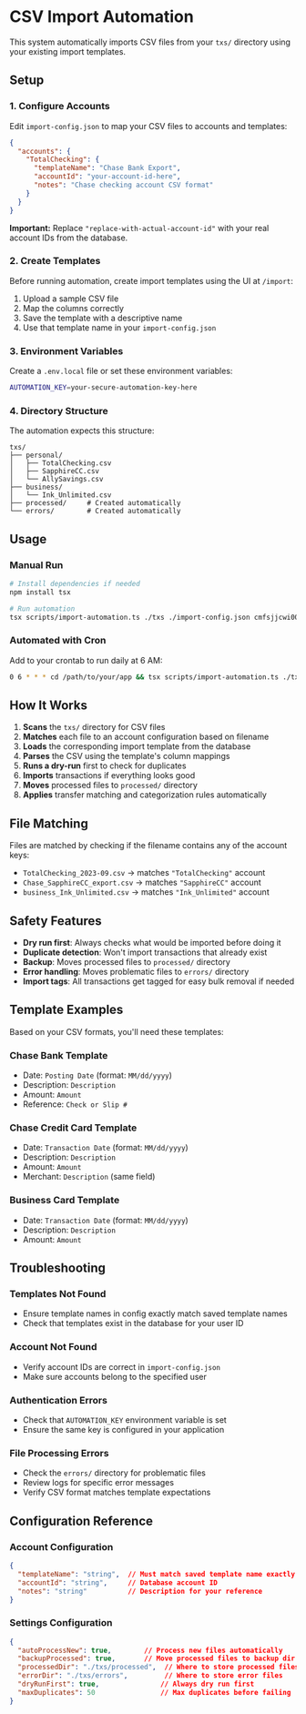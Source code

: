 # CSV Import Automation

This system automatically imports CSV files from your `txs/` directory using your existing import templates.

## Setup

### 1. Configure Accounts

Edit `import-config.json` to map your CSV files to accounts and templates:

```json
{
  "accounts": {
    "TotalChecking": {
      "templateName": "Chase Bank Export",
      "accountId": "your-account-id-here",
      "notes": "Chase checking account CSV format"
    }
  }
}
```

**Important:** Replace `"replace-with-actual-account-id"` with your real account IDs from the database.

### 2. Create Templates

Before running automation, create import templates using the UI at `/import`:

1. Upload a sample CSV file
2. Map the columns correctly
3. Save the template with a descriptive name
4. Use that template name in your `import-config.json`

### 3. Environment Variables

Create a `.env.local` file or set these environment variables:

```bash
AUTOMATION_KEY=your-secure-automation-key-here
```

### 4. Directory Structure

The automation expects this structure:
```
txs/
├── personal/
│   ├── TotalChecking.csv
│   ├── SapphireCC.csv
│   └── AllySavings.csv
├── business/
│   └── Ink_Unlimited.csv
├── processed/     # Created automatically
└── errors/        # Created automatically
```

## Usage

### Manual Run

```bash
# Install dependencies if needed
npm install tsx

# Run automation
tsx scripts/import-automation.ts ./txs ./import-config.json cmfsjjcwi00028oj3053dwaa3
```

### Automated with Cron

Add to your crontab to run daily at 6 AM:

```bash
0 6 * * * cd /path/to/your/app && tsx scripts/import-automation.ts ./txs ./import-config.json cmfsjjcwi00028oj3053dwaa3 >> /var/log/import-automation.log 2>&1
```

## How It Works

1. **Scans** the `txs/` directory for CSV files
2. **Matches** each file to an account configuration based on filename
3. **Loads** the corresponding import template from the database
4. **Parses** the CSV using the template's column mappings
5. **Runs a dry-run** first to check for duplicates
6. **Imports** transactions if everything looks good
7. **Moves** processed files to `processed/` directory
8. **Applies** transfer matching and categorization rules automatically

## File Matching

Files are matched by checking if the filename contains any of the account keys:

- `TotalChecking_2023-09.csv` → matches `"TotalChecking"` account
- `Chase_SapphireCC_export.csv` → matches `"SapphireCC"` account
- `business_Ink_Unlimited.csv` → matches `"Ink_Unlimited"` account

## Safety Features

- **Dry run first**: Always checks what would be imported before doing it
- **Duplicate detection**: Won't import transactions that already exist
- **Backup**: Moves processed files to `processed/` directory
- **Error handling**: Moves problematic files to `errors/` directory
- **Import tags**: All transactions get tagged for easy bulk removal if needed

## Template Examples

Based on your CSV formats, you'll need these templates:

### Chase Bank Template
- Date: `Posting Date` (format: `MM/dd/yyyy`)
- Description: `Description`
- Amount: `Amount`
- Reference: `Check or Slip #`

### Chase Credit Card Template
- Date: `Transaction Date` (format: `MM/dd/yyyy`)
- Description: `Description`
- Amount: `Amount`
- Merchant: `Description` (same field)

### Business Card Template
- Date: `Transaction Date` (format: `MM/dd/yyyy`)
- Description: `Description`
- Amount: `Amount`

## Troubleshooting

### Templates Not Found
- Ensure template names in config exactly match saved template names
- Check that templates exist in the database for your user ID

### Account Not Found
- Verify account IDs are correct in `import-config.json`
- Make sure accounts belong to the specified user

### Authentication Errors
- Check that `AUTOMATION_KEY` environment variable is set
- Ensure the same key is configured in your application

### File Processing Errors
- Check the `errors/` directory for problematic files
- Review logs for specific error messages
- Verify CSV format matches template expectations

## Configuration Reference

### Account Configuration
```json
{
  "templateName": "string",  // Must match saved template name exactly
  "accountId": "string",     // Database account ID
  "notes": "string"          // Description for your reference
}
```

### Settings Configuration
```json
{
  "autoProcessNew": true,        // Process new files automatically
  "backupProcessed": true,       // Move processed files to backup dir
  "processedDir": "./txs/processed",  // Where to store processed files
  "errorDir": "./txs/errors",         // Where to store error files
  "dryRunFirst": true,               // Always dry run first
  "maxDuplicates": 50                // Max duplicates before failing
}
```